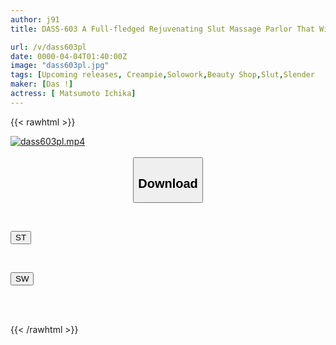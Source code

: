 ```yaml
---
author: j91
title: DASS-603 A Full-fledged Rejuvenating Slut Massage Parlor That Will Make You Cum Even If You Ejaculate Once - Ichika Matsumoto

url: /v/dass603pl
date: 0000-04-04T01:40:00Z
image: "dass603pl.jpg"
tags: [Upcoming releases, Creampie,Solowork,Beauty Shop,Slut,Slender	]
maker: [Das !]
actress: [ Matsumoto Ichika]
---
```



{{< rawhtml >}}

<div class="video" data-videoid="pending_link.html">
    <a href="javascript:;">
        <img src="/v/dass603pl/dass603pl.jpg" width="WIDTH" height="HEIGHT" alt="dass603pl.mp4" loading="lazy">
    </a>
</div>

<script type="text/javascript" src="https://j91.asia/asset/on-demand-pend.js"></script>

<br>
  <link rel="stylesheet" href="https://j91.asia/asset/bs5.css">
  
  <center>
  <button class="btn btn-primary" type="button" data-bs-toggle="collapse" data-bs-target=".multi-collapse" aria-expanded="false" aria-controls="multiCollapseExample1 multiCollapseExample2"><h2>Download</h2></button></center>
</p>
<div class="row">
  <div class="col">
    <div class="collapse multi-collapse" id="multiCollapseExample1">
      <div class="card card-body">
	      	      <br>
<div class="buttons">  
<p><a href="https://j91.asia/pending_link.html" target="_blank"><button class="btn-hover color-3"><i class="fa fa-download"></i> ST</button></a></p></div>
    </div>
  </div>
</div>
  <div class="col">
    <div class="collapse multi-collapse" id="multiCollapseExample2">
      <div class="card card-body">
	      <br>
<div class="buttons">
<p><a href="https://j91.asia/pending_link.html" target="_blank"><button class="btn-hover color-2"><i class="fa fa-download"></i> SW</button></a></p></div>
<br><br>
      </div>
    </div>
  </div>
</div>

{{< /rawhtml >}}